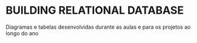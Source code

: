 # BUILDING RELATIONAL DATABASE
 Diagramas e tabelas desenvolvidas durante as aulas e para os projetos ao longo do ano

